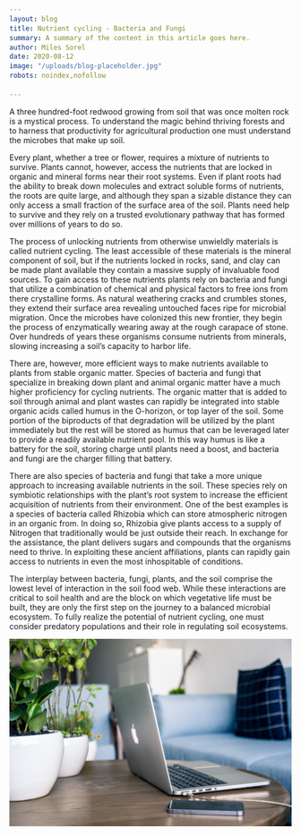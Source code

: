 ```yaml
---
layout: blog
title: Nutrient cycling - Bacteria and Fungi
summary: A summary of the content in this article goes here.
author: Miles Sorel
date: 2020-08-12
image: "/uploads/blog-placeholder.jpg"
robots: noindex,nofollow

---
```

A three hundred-foot redwood growing from soil that was once molten rock is a mystical process. To understand the magic behind thriving forests and to harness that productivity for agricultural production one must understand the microbes that make up soil.

Every plant, whether a tree or flower, requires a mixture of nutrients to survive. Plants cannot, however, access the nutrients that are locked in organic and mineral forms near their root systems. Even if plant roots had the ability to break down molecules and extract soluble forms of nutrients, the roots are quite large, and although they span a sizable distance they can only access a small fraction of the surface area of the soil. Plants need help to survive and they rely on a trusted evolutionary pathway that has formed over millions of years to do so.

The process of unlocking nutrients from otherwise unwieldly materials is called nutrient cycling. The least accessible of these materials is the mineral component of soil, but if the nutrients locked in rocks, sand, and clay can be made plant available they contain a massive supply of invaluable food sources. To gain access to these nutrients plants rely on bacteria and fungi that utilize a combination of chemical and physical factors to free ions from there crystalline forms. As natural weathering cracks and crumbles stones, they extend their surface area revealing untouched faces ripe for microbial migration. Once the microbes have colonized this new frontier, they begin the process of enzymatically wearing away at the rough carapace of stone. Over hundreds of years these organisms consume nutrients from minerals, slowing increasing a soil’s capacity to harbor life.

There are, however, more efficient ways to make  nutrients available to plants from stable organic matter. Species of bacteria and fungi that specialize in breaking down plant and animal organic matter have a much higher proficiency for cycling nutrients. The organic matter that is added to soil through animal and plant wastes can rapidly be integrated into stable organic acids called humus in the O-horizon, or top layer of the soil. Some portion of the biproducts of that degradation will be utilized by the plant immediately but the rest will be stored as humus that can be leveraged later to provide a readily available nutrient pool. In this way humus is like a battery for the soil, storing charge until plants need a boost, and bacteria and fungi are the charger filling that battery.

There are also species of bacteria and fungi that take a more unique approach to increasing available nutrients in the soil.  These species rely on symbiotic relationships with the plant’s root system to increase the efficient acquisition of nutrients from their environment. One of the best examples is a species of bacteria called Rhizobia which can store atmospheric nitrogen in an organic from. In doing so, Rhizobia give plants access to a supply of Nitrogen that traditionally would be just outside their reach. In exchange for the assistance, the plant delivers sugars and compounds that the organisms need to thrive. In exploiting these ancient affiliations, plants can rapidly gain access to nutrients in even the most inhospitable of conditions.

The interplay between bacteria, fungi, plants, and the soil comprise the lowest level of interaction in the soil food web. While these interactions are critical to soil health and are the block on which vegetative life must be built, they are only the first step on the journey to a balanced microbial ecosystem. To fully realize the potential of nutrient cycling, one must consider predatory populations and their role in regulating soil ecosystems.

![](/src/uploads/blog-placeholder.jpg)